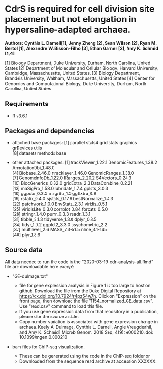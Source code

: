 # CdrS is required for cell division site placement but not elongation in hypersaline-adapted archaea. 
**Authors: Cynthia L. Darnell[1], Jenny Zheng [2], Sean Wilson [2], Ryan M. Bertoli[1], Alexandre W. Bisson-Filho [3], Ethan Garner [2], Amy K. Schmid [1,4]**

[1] Biology Department, Duke University, Durham, North Carolina, United States
[2] Department of Molecular and Cellular Biology, Harvard University, Cambridge, Massachusetts, United States.
[3] Biology Department, Brandeis University, Waltham, Massachusetts, United States
[4] Center for Genomics and Computational Biology, Duke University, Durham, North Carolina, United States

## Requirements
- R v3.6.1

## Packages and dependencies
     
- attached base packages:
 [1] parallel  stats4    grid      stats     graphics  grDevices utils    
 [8] datasets  methods   base     

- other attached packages:
 [1] trackViewer_1.22.1     GenomicFeatures_1.38.2 AnnotationDbi_1.48.0  
 [4] Biobase_2.46.0         rtracklayer_1.46.0     GenomicRanges_1.38.0  
 [7] GenomeInfoDb_1.22.0    IRanges_2.20.2         S4Vectors_0.24.3      
[10] BiocGenerics_0.32.0    gridExtra_2.3          DataCombine_0.2.21    
[13] maSigPro_1.58.0        lubridate_1.7.4        gplots_3.0.3          
[16] ggpubr_0.2.5           magrittr_1.5           ggExtra_0.9           
[19] rstatix_0.4.0          sjstats_0.17.9         bestNormalize_1.4.3   
[22] patchwork_1.0.0        EnvStats_2.3.1         viridis_0.5.1         
[25] viridisLite_0.3.0      corrplot_0.84          forcats_0.5.0         
[28] stringr_1.4.0          purrr_0.3.3            readr_1.3.1           
[31] tibble_2.1.3           tidyverse_1.3.0        dplyr_0.8.5           
[34] tidyr_1.0.2            ggplot2_3.3.0          psychometric_2.2      
[37] multilevel_2.6         MASS_7.3-51.5          nlme_3.1-145          
[40] plyr_1.8.6                 
           
## Source data
All data needed to run the code in the "2020-03-19-cdr-analysis-all.Rmd" file are downloadable here _except_:
- "GE-dulmage.txt" 
     - file for gene expression analysis in Figure 1 is too large to host on github. Download the file from the Duke Digital Repository at  https://dx.doi.org/10.7924/r4pz54w7h. Click on "Expression" on the front page, then download the file "1154_normalized_GE_data.csv". Use "read.csv" command to load this file.
     - If you use gene expression data from that repository in a publication, please cite the source article: 
     - Copy number variation is associated with gene expression change in archaea. Keely A. Dulmage, Cynthia L. Darnell, Angie Vreugdenhil, and Amy K. Schmid1 Microb Genom. 2018 Sep; 4(9): e000210. doi: 10.1099/mgen.0.000210

- bam files for ChIP-seq visualization. 
     - These can be generated using the code in the ChIP-seq folder or 
     - Downloaded from the sequence read archive at accession XXXXXX.

